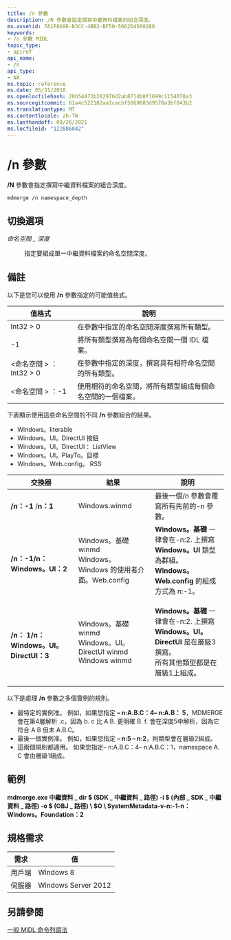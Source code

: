 ```yaml
---
title: /n 參數
description: /N 參數會指定撰寫中繼資料檔案的組合深度。
ms.assetid: 7A1F8A9E-B3CC-4BB2-BF50-5662D4560280
keywords:
- /n 參數 MIDL
topic_type:
- apiref
api_name:
- /n
api_type:
- NA
ms.topic: reference
ms.date: 05/31/2018
ms.openlocfilehash: 20b54473b282976d2ab871db0f1699c1154070a3
ms.sourcegitcommit: 61a4c522182aa1cacbf5669683d9570a3bf043b2
ms.translationtype: MT
ms.contentlocale: zh-TW
ms.lasthandoff: 08/26/2021
ms.locfileid: "122886042"
---
```

# <a name="n-switch"></a>/n 參數

**/N** 參數會指定撰寫中繼資料檔案的組合深度。

``` syntax
mdmerge /n namespace_depth
```

## <a name="switch-options"></a>切換選項

<dl> <dt>

*命名空間 \_ 深度* 
</dt> <dd>

指定要組成單一中繼資料檔案的命名空間深度。

</dd> </dl>

## <a name="remarks"></a>備註

以下是您可以使用 **/n** 參數指定的可能值格式。



| 值格式                   | 說明                                                                     |
|--------------------------------|---------------------------------------------------------------------------------|
| Int32 > 0                   | 在參數中指定的命名空間深度撰寫所有類型。               |
| -1                             | 將所有類型撰寫為每個命名空間一個 IDL 檔案。                              |
| &lt;命名空間 &gt; ： Int32 > 0 | 在參數中指定的深度，撰寫具有相符命名空間的所有類型。 |
| &lt;命名空間 &gt; ：-1           | 使用相符的命名空間，將所有類型組成每個命名空間的一個檔案。          |



 

下表顯示使用這些命名空間的不同 **/n** 參數組合的結果。

-   Windows。Iiterable<t>
-   Windows。UI。DirectUI 按鈕
-   Windows。UI。DirectUI： ListView
-   Windows。UI。PlayTo。目標
-   Windows。Web.config。 RSS



| 交換器                         | 結果                                                                                                                                                                                                                                                       | 說明                                                                                                                                                                                                                                                                                                                        |
|----------------------------------|--------------------------------------------------------------------------------------------------------------------------------------------------------------------------------------------------------------------------------------------------------------|------------------------------------------------------------------------------------------------------------------------------------------------------------------------------------------------------------------------------------------------------------------------------------------------------------------------------------|
| **/n：-1**  /**n：1**               | Windows.winmd                                                                                                                                                                                                                                                | 最後一個/n 參數會覆寫所有先前的-n 參數。                                                                                                                                                                                                                                                                           |
| **/n：-1/n： Windows。UI：2**         | <dl> <dt>Windows。基礎 winmd</dt> <dt>Windows。</dt> <dt>Windows 的使用者介面。Web.config</dt> </dl> | <dl> <dt>**Windows。基礎** 一律會在-n:2. 上撰寫</dt> <dt>**Windows。UI** 類型為群組。</dt> <dt>**Windows。Web.config** 的組成方式為 n:-1。</dt> </dl>       |
| **/n： 1/n： Windows。UI。DirectUI：3** | <dl> <dt>Windows。基礎 winmd</dt> <dt>Windows。UI。DirectUI winmd</dt> <dt>Windows winmd</dt> </dl>       | <dl> <dt>**Windows。基礎** 一律會在-n:2. 上撰寫</dt> <dt>**Windows。UI。DirectUI** 是在層級3撰寫。</dt> <dt>所有其他類型都是在層級1上組成。</dt> </dl> |



 

以下是處理 **/n** 參數之多個實例的規則。

-   最特定的實例准。 例如，如果您指定 **– n:A.B.C：4– n:A.B： 5**，MDMERGE 會在第4層解析 .c，因為 b. c 比 A.B. 更明確 B. f. 會在深度5中解析，因為它符合 A B 但未 A.B.C。
-   最後一個實例准。 例如，如果您指定 **– n:5 – n:2**，則類型會在層級2組成。
-   這兩個規則都適用。 如果您指定– n:A.B.C：4– n:A.B.C：1，namespace A. C 會由層級1組成。

## <a name="examples"></a>範例

**mdmerge.exe 中繼資料 \_ dir $ (SDK \_ 中繼資料 \_ 路徑) -i $ (內部 \_ SDK \_ 中繼資料 \_ 路徑) -o $ (OBJ \_ 路徑) \\ $O \\ SystemMetadata-v-n:-1-n： Windows。Foundation：2**

## <a name="requirements"></a>規格需求



| 需求 | 值 |
|-------------------|--------------------------------|
| 用戶端<br/> | Windows 8<br/>           |
| 伺服器<br/> | Windows Server 2012<br/> |



## <a name="see-also"></a>另請參閱

<dl> <dt>

[一般 MIDL 命令列語法](general-midl-command-line-syntax.md)
</dt> </dl>

 

 





